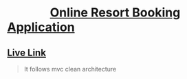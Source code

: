 # &nbsp;&nbsp;&nbsp;&nbsp;&nbsp;&nbsp;&nbsp;&nbsp;&nbsp;&nbsp;&nbsp;&nbsp;&nbsp;&nbsp;&nbsp;[Online Resort Booking Application](http://mhtanim2-001-site1.jtempurl.com)&nbsp;&nbsp;&nbsp;&nbsp;&nbsp;
## [Live Link](http://mhtanim2-001-site1.jtempurl.com)
> It follows mvc clean architecture

